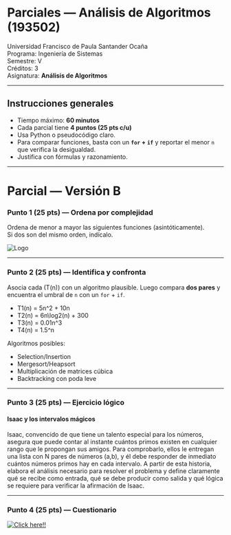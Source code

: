 # Parciales — Análisis de Algoritmos (193502)

Universidad Francisco de Paula Santander Ocaña  
Programa: Ingeniería de Sistemas  
Semestre: V  
Créditos: 3  
Asignatura: **Análisis de Algoritmos** 

---

## Instrucciones generales

- Tiempo máximo: **60 minutos**  
- Cada parcial tiene **4 puntos (25 pts c/u)**  
- Usa Python o pseudocódigo claro.  
- Para comparar funciones, basta con un **`for` + `if`** y reportar el menor `n` que verifica la desigualdad.  
- Justifica con fórmulas y razonamiento.  

---
# Parcial — Versión B

### Punto 1 (25 pts) — Ordena por complejidad
Ordena de menor a mayor las siguientes funciones (asintóticamente).  
Si dos son del mismo orden, indícalo.


![Logo](https://lh3.googleusercontent.com/pw/AP1GczOKbm4PRxvPmIk6xzWEndiZu8Rshw7xbFWnNI3rltL041tyTLuAEoS_afx5V8mtGSJr9FWorLJj02v-8Ga3JJ6YDmsSpBgSFL8ruWN_1OLTVyTerg_9zIomuoPte5JNZIQ_yNwoxVdjH8460tgjJaPO=w128-h290-s-no?authuser=0)

---

### Punto 2 (25 pts) — Identifica y confronta
Asocia cada \(T(n)\) con un algoritmo plausible. Luego compara **dos pares** y encuentra el umbral de `n` con un `for` + `if`.

- T1(n) = 5n^2 + 10n 
- T2(n) = 6n\log2(n) + 300
- T3(n) = 0.01n^3
- T4(n) = 1.5^n 

Algoritmos posibles:  
- Selection/Insertion  
- Mergesort/Heapsort  
- Multiplicación de matrices cúbica  
- Backtracking con poda leve  

---

### Punto 3 (25 pts) — Ejercicio lógico
#### Isaac y los intervalos mágicos

Isaac, convencido de que tiene un talento especial para los números, asegura que puede contar al instante cuántos primos existen en cualquier rango que le propongan sus amigos. Para comprobarlo, ellos le entregan una lista con N pares de números (a,b), y él debe responder de inmediato cuántos números primos hay en cada intervalo. A partir de esta historia, elabora el análisis necesario para resolver el problema y define claramente qué se recibe como entrada, qué se debe producir como salida y qué lógica se requiere para verificar la afirmación de Isaac. 

---

### Punto 4 (25 pts) — Cuestionario

[![Click here!!](https://cf.quizizz.com/img/wayground/brand/plans/logo-basic.png)](https://wayground.com/join?gc=846438)




